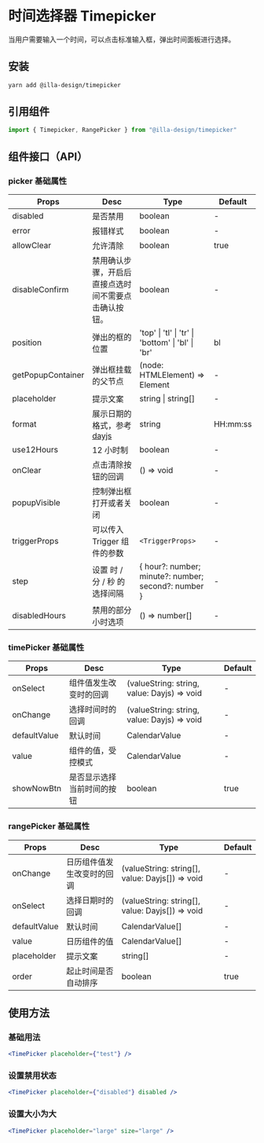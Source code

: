 # 时间选择器 Timepicker

当用户需要输入一个时间，可以点击标准输入框，弹出时间面板进行选择。

## 安装

```bash
yarn add @illa-design/timepicker
```

## 引用组件

```jsx
import { Timepicker, RangePicker } from "@illa-design/timepicker"
```

## 组件接口（API）

### picker 基础属性

| Props             | Desc                                                         | Type                                                | Default  |
| ----------------- | ------------------------------------------------------------ | --------------------------------------------------- | -------- |
| disabled          | 是否禁用                                                     | boolean                                             | -        |
| error             | 报错样式                                                     | boolean                                             | -        |
| allowClear        | 允许清除                                                     | boolean                                             | true     |
| disableConfirm    | 禁用确认步骤，开启后直接点选时间不需要点击确认按钮。         | boolean                                             | -        |
| position          | 弹出的框的位置                                               | 'top' \| 'tl' \| 'tr' \| 'bottom' \| 'bl' \| 'br'   | bl       |
| getPopupContainer | 弹出框挂载的父节点                                           | (node: HTMLElement) => Element                      | -        |
| placeholder       | 提示文案                                                     | string \| string[]                                  | -        |
| format            | 展示日期的格式，参考[dayjs](https://github.com/iamkun/dayjs) | string                                              | HH:mm:ss |
| use12Hours        | 12 小时制                                                    | boolean                                             | -        |
| onClear           | 点击清除按钮的回调                                           | () => void                                          | -        |
| popupVisible      | 控制弹出框打开或者关闭                                       | boolean                                             | -        |
| triggerProps      | 可以传入 Trigger 组件的参数                                  | `<TriggerProps>`                                    | -        |
| step              | 设置 时 / 分 / 秒 的选择间隔                                 | { hour?: number; minute?: number; second?: number } | -        |
| disabledHours     | 禁用的部分小时选项                                           | () => number[]                                      | -        |

### timePicker 基础属性

| Props        | Desc                       | Type                                        | Default |
| ------------ | -------------------------- | ------------------------------------------- | ------- |
| onSelect     | 组件值发生改变时的回调     | (valueString: string, value: Dayjs) => void | -       |
| onChange     | 选择时间时的回调           | (valueString: string, value: Dayjs) => void | -       |
| defaultValue | 默认时间                   | CalendarValue                               | -       |
| value        | 组件的值，受控模式         | CalendarValue                               | -       |
| showNowBtn   | 是否显示选择当前时间的按钮 | boolean                                     | true    |

### rangePicker 基础属性

| Props        | Desc                       | Type                                            | Default |
| ------------ | -------------------------- | ----------------------------------------------- | ------- |
| onChange     | 日历组件值发生改变时的回调 | (valueString: string[], value: Dayjs[]) => void | -       |
| onSelect     | 选择日期时的回调           | (valueString: string[], value: Dayjs[]) => void | -       |
| defaultValue | 默认时间                   | CalendarValue[]                                 | -       |
| value        | 日历组件的值               | CalendarValue[]                                 | -       |
| placeholder  | 提示文案                   | string[]                                        | -       |
| order        | 起止时间是否自动排序       | boolean                                         | true    |

## 使用方法

### 基础用法

```jsx
<TimePicker placeholder={"test"} />
```

### 设置禁用状态

```jsx
<TimePicker placeholder={"disabled"} disabled />
```

### 设置大小为大

```jsx
<TimePicker placeholder="large" size="large" />
```
